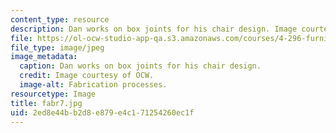 ```yaml
---
content_type: resource
description: Dan works on box joints for his chair design. Image courtesy of OCW.
file: https://ol-ocw-studio-app-qa.s3.amazonaws.com/courses/4-296-furniture-making-spring-2005/2ed8e44bb2d8e879e4c171254260ec1f_fabr7.jpg
file_type: image/jpeg
image_metadata:
  caption: Dan works on box joints for his chair design.
  credit: Image courtesy of OCW.
  image-alt: Fabrication processes.
resourcetype: Image
title: fabr7.jpg
uid: 2ed8e44b-b2d8-e879-e4c1-71254260ec1f
---
```


